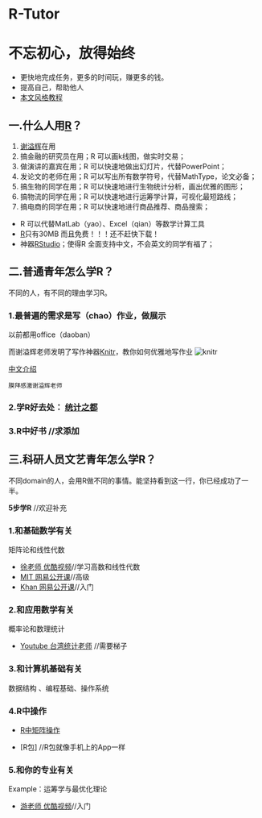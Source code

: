R-Tutor
=======

# 不忘初心，放得始终
 * 更快地完成任务，更多的时间玩，赚更多的钱。
 * 提高自己，帮助他人
 * [本文风格教程](https://github.com/harryprince/R-Tutor/tree/master/R-MarkDown)

## 一.什么人用[R](http://mirror.bjtu.edu.cn/cran/)？

1. [谢溢辉](https://github.com/yihui/yihui.github.com)在用
2. 搞金融的研究员在用；R 可以画k线图，做实时交易；
3. 做演讲的嘉宾在用；R 可以快速地做出幻灯片，代替PowerPoint；
4. 发论文的老师在用；R 可以写出所有数学符号，代替MathType，论文必备；
5. 搞生物的同学在用；R 可以快速地进行生物统计分析，画出优雅的图形；
6. 搞物流的同学在用；R 可以快速地进行运筹学计算，可视化最短路线；
8. 搞电商的同学在用；R 可以快速地进行商品推荐、商品搜索；

* R 可以代替MatLab（yao）、Excel（qian）等数学计算工具
* [R](http://mirror.bjtu.edu.cn/cran/)只有30MB 而且免费！！！还不赶快下载！
* 神器[RStudio](http://www.rstudio.com/products/rstudio/download/)；使得R 全面支持中文，不会英文的同学有福了；

## 二.普通青年怎么学R？

不同的人，有不同的理由学习R。

### 1.最普遍的需求是写（chao）作业，做展示
以前都用office（daoban）

而谢溢辉老师发明了写作神器[Knitr](http://yihui.name/knitr/)，教你如何优雅地写作业
![knitr](http://yihui.name/knitr/images/knit-logo.png)

[中文介绍]( http://cos.name/tag/knitr/)

```
膜拜感激谢溢辉老师
```

### 2.学R好去处：  [统计之都](http://cos.name)


### 3.R中好书 //求添加

## 三.科研人员文艺青年怎么学R？

不同domain的人，会用R做不同的事情。能坚持看到这一行，你已经成功了一半。

**5步学R**   //欢迎补充

### 1.和基础数学有关

矩阵论和线性代数
* [徐老师 优酷视频](http://i.youku.com/u/UMTIwMTA4MDczNg==)//学习高数和线性代数
* [MIT 网易公开课](http://v.163.com/special/opencourse/daishu.html)//高级
* [Khan 网易公开课](http://v.163.com/special/Khan/linearalgebra.html)//入门

### 2.和应用数学有关

 概率论和数理统计
* [Youtube 台湾统计老师](https://www.youtube.com/channel/UCp4PY14p-zim26ACwfCzTvQ) //需要梯子

### 3.和计算机基础有关

数据结构 、编程基础、操作系统 

### 4.R中操作

* [R中矩阵操作](https://github.com/harryprince/R-Tutor/tree/master/R%26Matrix)

* [R包] //R包就像手机上的App一样

### 5.和你的专业有关

Example：运筹学与最优化理论 

* [游老师 优酷视频](http://i.youku.com/u/UMjA2MTkyNTA0/videos)//入门




